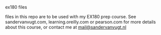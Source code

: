 ex180 files

files in this repo are to be used with my EX180 prep course. See sandervanvugt.com, learning.oreilly.com or pearson.com for more details about this course, or contact me at mail@sandervanvugt.nl
